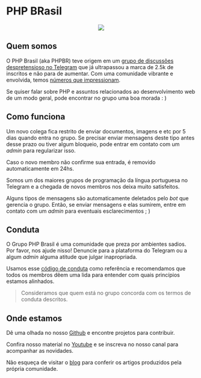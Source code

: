 # PHP BRasil

<p align="center">
  <img src="https://raw.githubusercontent.com/brasil-php/admin/master/visual-identity/logo/github.png"/>
</p>

## Quem somos

O PHP Brasil (aka PHPBR) teve origem em um [grupo de discussões despretensioso no Telegram](https://telegram.me/phpbrasil) que já ultrapassou a marca de 2.5k de inscritos e não para de aumentar. Com uma comunidade vibrante e envolvida, temos [números que impressionam](https://combot.org/c/-1001033617662).

Se quiser falar sobre PHP e assuntos relacionados ao desenvolvimento web de um modo geral, pode encontrar no grupo uma boa morada : )

## Como funciona

Um novo colega fica restrito de enviar documentos, imagens e etc por 5 dias quando entra no grupo. Se precisar enviar mensagens deste tipo antes desse prazo ou tiver algum bloqueio, pode entrar em contato com um _admin_ para regularizar isso.

Caso o novo membro não confirme sua entrada, é removido automaticamente em 24hs.

Somos um dos maiores grupos de programação da língua portuguesa no Telegram e a chegada de novos membros nos deixa muito satisfeitos.

Alguns tipos de mensagens são automaticamente deletados pelo _bot_ que gerencia o grupo. Então, se enviar mensagens e elas sumirem, entre em contato com um _admin_ para eventuais esclarecimentos ; )

## Conduta

O Grupo PHP Brasil é uma comunidade que preza por ambientes sadios. Por favor, nos ajude nisso! Denuncie para a plataforma do Telegram ou a algum _admin_ alguma atitude que julgar inapropriada.

Usamos esse [código de conduta](https://github.com/brasil-php/code-of-conduct) como referência e recomendamos que todos os membros dêem uma lida para entender com quais princípios estamos alinhados.

> Consideramos que quem está no grupo concorda com os termos de conduta descritos.

## Onde estamos

Dê uma olhada no nosso [Github](https://github.com/brasil-php) e encontre projetos para contribuir.

Confira nosso material no [Youtube](https://youtube.com/c/PHPBR) e se inscreva no nosso canal para acompanhar as novidades.

Não esqueça de visitar o [blog](https://medium.com/php-brasil) para conferir os artigos produzidos pela própria comunidade.
